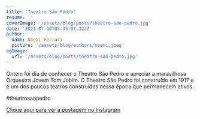 ```yaml
---
title: 'Theatro São Pedro'
resume: ''
coverImage: '/assets/blog/posts/theatro-sao-pedro.jpg'
date: '2021-07-10T05:35:07.322Z'
author:
  name: Noemi Ferrari
  picture: '/assets/blog/authors/noemi.jpeg'
ogImage:
  url: '/assets/blog/posts/theatro-sao-pedro.jpg'
---
```


Ontem foi dia de conhecer o Theatro São Pedro e apreciar a maravilhosa Orquestra Jovem Tom Jobim.
O Theatro São Pedro foi construído em 1917 e é um dos poucos teatros construídos nessa época que permanecem ativos.

#theatrosaopedro

[Clique aqui para ver a postagem no Instagram](https://www.instagram.com/p/CRJsWvALpr8/)